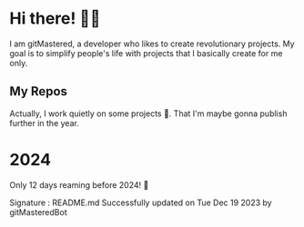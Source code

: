 
# Hi there! 🙋‍♂️
I am gitMastered, a developer who likes to create revolutionary projects.
My goal is to simplify people's life with projects that I basically create for me only.

## My Repos
Actually, I work quietly on some projects 👀. That I'm maybe gonna publish further in the year.

# 2024
Only 12 days reaming before 2024! 🙌

Signature : README.md Successfully updated on Tue Dec 19 2023 by gitMasteredBot

